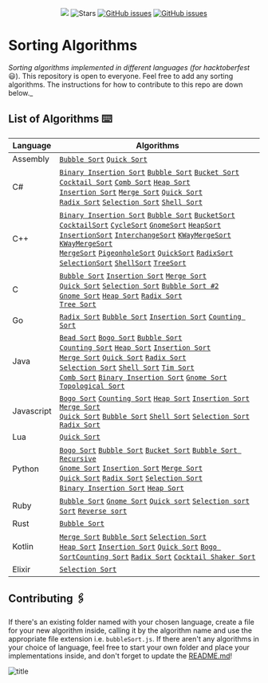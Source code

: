 <p align="center">
  <a href="https://github.com/badges/shields/graphs/contributors" alt="Contributors">
    <img src="https://img.shields.io/github/contributors/argonautica/sorting-algorithms" /></a>
  
  <img src="https://img.shields.io/github/stars/argonautica/sorting-algorithms.svg?label=Stars&style=flat" alt="Stars"/>
   <a href="https://github.com/argonautica/sorting-algorithms/issues"><img src="https://img.shields.io/github/issues/argonautica/sorting-algorithms.svg" alt="GitHub issues"/></a>
  <a href="https://github.com/argonautica/sorting-algorithms/blob/master/LICENSE.txt"><img src="https://img.shields.io/github/license/argonautica/sorting-algorithms.svg" alt="GitHub issues"/></a> 
</p>


# Sorting Algorithms
_Sorting algorithms implemented in different languages (for hacktoberfest_ 😃). This repository is open to everyone. Feel free to add any sorting algorithms. The instructions for how to contribute to this repo are down below._


## List of Algorithms ⌨️
| Language | Algorithms |
|----------|------------|
| Assembly | [`Bubble Sort`](Assembly/bubblesort.asm) [`Quick Sort`](Assembly/quicksort.asm)
| C# | [`Binary Insertion Sort`](C%23/BinaryInsertionSort.cs) [`Bubble Sort`](C%23/BubbleSort.cs) [`Bucket Sort`](C%23/BucketSort.cs) <br /> [`Cocktail Sort`](C%23/CocktailSort.cs) [`Comb Sort`](C%23/CombSort.cs) [`Heap Sort`](C%23/HeapSort.cs) <br /> [`Insertion Sort`](C%23/InsertionSort.cs) [`Merge Sort`](C%23/MergeSort.cs) [`Quick Sort`](C%23/QuickSort.cs) <br /> [`Radix Sort`](C%23/RadixSort.cs) [`Selection Sort`](C%23/SelectionSort.cs) [`Shell Sort`](C%23/ShellSort.cs) |
| C++ | [`Binary Insertion Sort`](C++/BinaryInsertionSort.cpp ) [`Bubble Sort`](C++/BubbleSort.cpp) [`BucketSort`](C++/BucketSort.cpp) <br /> [`CocktailSort`](C++/CocktailSort.cpp)   [`CycleSort`](C++/CycleSort.cpp)  [`GnomeSort`](C++/GnomeSort.cpp) [`HeapSort`](C++/HeapSort.cpp) <br /> [`InsertionSort`](C++/InsertionSort.cpp) [`InterchangeSort`](C++/InterchangeSort.cpp) [`KWayMergeSort`](C++/KWayMergeSort.cpp)  [`KWayMergeSort`](C++/KWayMergeSort.cpp) <br />  [`MergeSort`](C++/MergeSort.cpp)  [`PigeonholeSort`](C++/PigeonholeSort.cpp)  [`QuickSort`](C++/QuickSort.cpp)  [`RadixSort`](C++/RadixSort.cpp)  <br /> [`SelectionSort`](C++/SelectionSort.cpp)  [`ShellSort`](C++/ShellSort.cpp)  [`TreeSort`](C++/TreeSort.cpp) |
| C | [`Bubble Sort`](C/BubbleSort.c) [`Insertion Sort`](C/InsertionSort.c) [`Merge Sort`](C/MergeSort.c) <br /> [`Quick Sort`](C/QuickSort.c) [`Selection Sort`](C/SelectionSort.c)  [`Bubble Sort #2`](C/Bubble-Sort.c) <br />[`Gnome Sort`](C/gnomesort.c) [`Heap Sort`](C/heapsort.c) [`Radix Sort`](C/radixsort.c) <br /> [`Tree Sort`](C/treesort.c) |
| Go | [`Radix Sort`](Go/RadixSort.go) [`Bubble Sort`](Go/BubbleSort.go) [`Insertion Sort`](Go/InsertionSort.go) [`Counting Sort`](Go/CountingSort.go)|
| Java | [`Bead Sort`](Java/BeadSort.java) [`Bogo Sort`](Java/BogoSort.java) [`Bubble Sort`](Java/BubbleSort.java) <br /> [`Counting Sort`](Java/Counting%20Sort.java) [`Heap Sort`](Java/HeapSort.java) [`Insertion Sort`](Java/InsertionSort.java) <br /> [`Merge Sort`](Java/MergeSort.java) [`Quick Sort`](Java/QuickSort.java) [`Radix Sort`](Java/RadixSort.java) <br /> [`Selection Sort`](Java/SelectionSort.java) [`Shell Sort`](Java/ShellSort.java) [`Tim Sort`](Java/TimSort.java) <br /> [`Comb Sort`](Java/CombSort.java) [`Binary Insertion Sort`](Java/BinaryInsertionSort.java) [`Gnome Sort`](Java/GnomeSort.java) [`Topological Sort`](Java/TopologicalSort.java)|
| Javascript | [`Bogo Sort`](Javascript/bogoSort.js) [`Counting Sort`](Javascript/countingSort.js) [`Heap Sort`](Javascript/HeapSort.js) [`Insertion Sort`](Javascript/Insertionsort.js) [`Merge Sort`](Javascript/MergeSort.js) <br /> [`Quick Sort`](Javascript/Quicksort.js) [`Bubble Sort`](Javascript/bubbleSort.js) [`Shell Sort`](Javascript/shellSort.js ) [`Selection Sort`](Javascript/selectionSort.js) <br /> [`Radix Sort`](Javascript/RadixSort.js) |
| Lua | [`Quick Sort`](Lua/quicksort.lua)
| Python | [`Bogo Sort`](Python/BogoSort.py) [`Bubble Sort`](Python/BubbleSort.py) [`Bucket Sort`](Python/BucketSort.py) [`Bubble Sort Recursive`](Python/BubbleSortRecursive.py) <br /> [`Gnome Sort`](Python/GnomeSort.py) [`Insertion Sort`](Python/InsertionSort.py) [`Merge Sort`](Python/MergeSort.py) <br /> [`Quick Sort`](Python/QuickSort.py) [`Radix Sort`](Python/RadixSort.py) [`Selection Sort`](Python/SelectionSort.py) <br /> [`Binary Insertion Sort`](Python/BinaryInsertionSort.py)  [`Heap Sort`](Python/heapSort.py) |
| Ruby | [`Bubble Sort`](Ruby/bubble_sort.rb) [`Gnome Sort`](Ruby/gnome_sort.rb) [`Quick sort`](Ruby/quick_sort.rb) [`Selection sort`](Ruby/selection_sort.rb) [`Sort`](Ruby/sort.rb) [`Reverse sort`](Ruby/reverse.rb)
| Rust | [`Bubble Sort`](Rust/Bubble_Sort.rs)
| Kotlin |[`Merge Sort`](Kotlin/MergeSort.kt) [`Bubble Sort`](Kotlin/BubbleSort.kt) [`Selection Sort`](Kotlin/selectionSort.kt) <br /> [`Heap Sort`](Kotlin/HeapSort.kt) [`Insertion Sort`](Kotlin/InsertionSort.kt) [`Quick Sort`](Kotlin/QuickSort.kt) [`Bogo Sort`](Kotlin/BogoSort.kt)[`Counting Sort`](Kotlin/CountingSort.kt) [`Radix Sort`](Kotlin/RadixSort.kt) [`Cocktail Shaker Sort`](Kotlin/CocktailShakerSort.kt)
| Elixir | [`Selection Sort`](Elixir/selectionSort.exs)

## Contributing 🖇️
If there's an existing folder named with your chosen language, create a file for your new algorithm inside, calling it by the algorithm name and use the appropriate file extension i.e. `bubbleSort.js`. If there aren't any algorithms in your choice of language, feel free to start your own folder and place your implementations inside, and don't forget to update the [README.md](README.md)!

![title](https://hacktoberfest.digitalocean.com/assets/HF19_social-744d976f227e4aff6866443abcede8c651b309ec9c7c9f7410f5944f8e1299b9.png)
